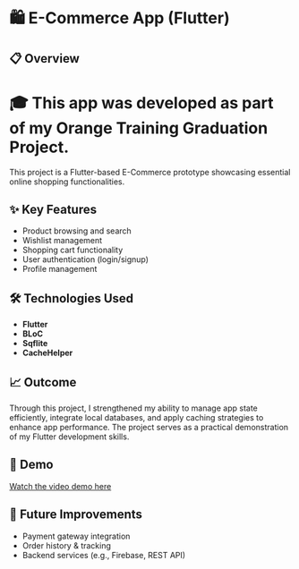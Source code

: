 # 🛍️ E-Commerce App (Flutter)

## 📋 Overview  
# 🎓 **This app was developed as part of my Orange Training Graduation Project.**
This project is a Flutter-based E-Commerce prototype showcasing essential online shopping functionalities.

## ✨ Key Features  
- Product browsing and search  
- Wishlist management  
- Shopping cart functionality  
- User authentication (login/signup)  
- Profile management

## 🛠️ Technologies Used  
- **Flutter**  
- **BLoC**  
- **Sqflite**  
- **CacheHelper**

## 📈 Outcome  
Through this project, I strengthened my ability to manage app state efficiently, integrate local databases, and apply caching strategies to enhance app performance. The project serves as a practical demonstration of my Flutter development skills.

## 🎥 Demo  
  
[Watch the video demo here](https://drive.google.com/file/d/18PaA11feOo2Qxv48v2u-8Ym0xI8bk8Sq/view?usp=sharing)

## 🚀 Future Improvements   
- Payment gateway integration  
- Order history & tracking  
- Backend services (e.g., Firebase, REST API)
